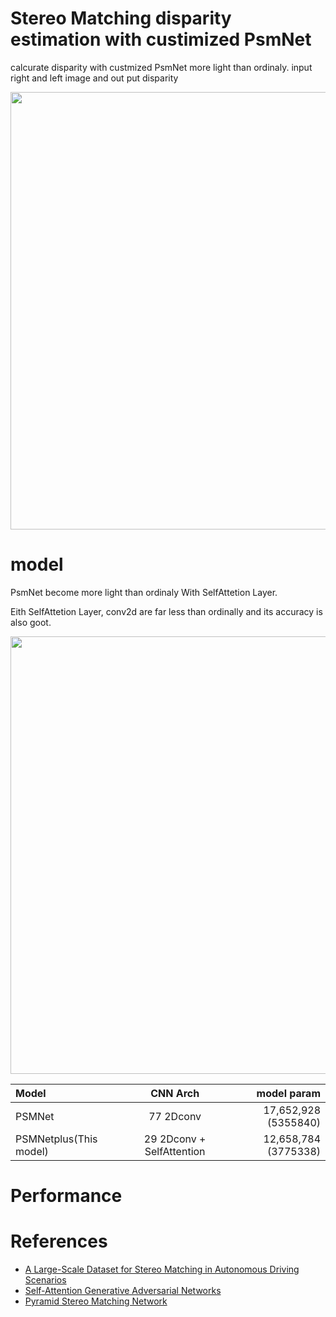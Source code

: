 # Stereo Matching disparity estimation with custimized PsmNet

calcurate disparity with custmized PsmNet more light than ordinaly.
input right and left image and out put disparity 



<img src="https://user-images.githubusercontent.com/48679574/188292806-ec228e5f-c8f8-4320-b6a8-f42a789dde80.jpg" width="700px">


# model 


PsmNet become more light than ordinaly With SelfAttetion Layer.

Eith SelfAttetion Layer, conv2d are far less than ordinally and its accuracy is also goot.


<img src="https://user-images.githubusercontent.com/48679574/188292813-fa872d88-f893-472c-995d-1b790a87bcf2.png" width="700px">



| Model | CNN Arch | model param |
| :---         |     :---:      |        ---: |
| PSMNet| 77 2Dconv | 17,652,928 (5355840)|
| PSMNetplus(This model) | 29 2Dconv + SelfAttention| 12,658,784 (3775338)|




# Performance




# References
- [A Large-Scale Dataset for Stereo Matching in Autonomous Driving Scenarios](https://drivingstereo-dataset.github.io)
- [Self-Attention Generative Adversarial Networks](https://arxiv.org/abs/1805.08318)
- [Pyramid Stereo Matching Network](https://arxiv.org/pdf/1803.08669.pdf)


